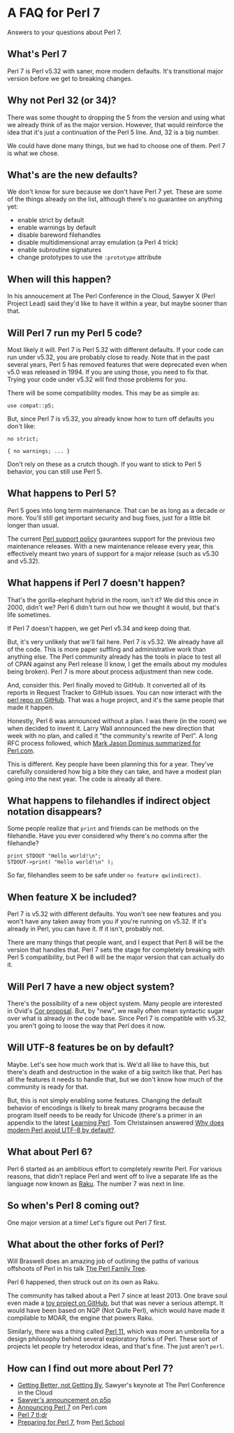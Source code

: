 # A FAQ for Perl 7

Answers to your questions about Perl 7.

## What's Perl 7

Perl 7 is Perl v5.32 with saner, more modern defaults. It's transitional major version before we get to breaking changes.

## Why not Perl 32 (or 34)?

There was some thought to dropping the 5 from the version and using what we already think of as the major version. However, that would reinforce the idea that it's just a continuation of the Perl 5 line. And, 32 is a big number. 

We could have done many things, but we had to choose one of them. Perl 7 is what we chose.

## What's are the new defaults?

We don't know for sure because we don't have Perl 7 yet. These are some of the things already on the list, although there's no guarantee on anything yet:

* enable strict by default
* enable warnings by default
* disable bareword filehandles
* disable multidimensional array emulation (a Perl 4 trick)
* enable subroutine signatures
* change prototypes to use the `:prototype` attribute

## When will this happen?

In his annoucement at The Perl Conference in the Cloud, Sawyer X (Perl Project Lead) said they'd like to have it within a year, but maybe sooner than that.

## Will Perl 7 run my Perl 5 code?

Most likely it will. Perl 7 is Perl 5.32 with different defaults. If your code can run under v5.32, you are probably close to ready. Note that in the past several years, Perl 5 has removed features that were deprecated even when v5.0 was released in 1994. If you are using those, you need to fix that. Trying your code under v5.32 will find those problems for you.

There will be some compatibility modes. This may be as simple as:

    use compat::p5;
    
But, since Perl 7 is v5.32, you already know how to turn off defaults you don't like:

    no strict;
    
    { no warnings; ... }
    
Don't rely on these as a crutch though. If you want to stick to Perl 5 behavior, you can still use Perl 5.

## What happens to Perl 5?

Perl 5 goes into long term maintenance. That can be as long as a decade or more. You'll still get important security and bug fixes, just for a little bit longer than usual.

The current [Perl support policy](https://perldoc.perl.org/perlpolicy.html) gaurantees support for the previous two maintenance releases. With a new maintenance release every year, this effectively meant two years of support for a major release (such as v5.30 and v5.32).

## What happens if Perl 7 doesn't happen?

That's the gorilla-elephant hybrid in the room, isn't it? We did this once in 2000, didn't we? Perl 6 didn't turn out how we thought it would, but that's life sometimes.

If Perl 7 doesn't happen, we get Perl v5.34 and keep doing that.

But, it's very unlikely that we'll fail here. Perl 7 is v5.32. We already have all of the code. This is more paper suffling and administrative work than anything else. The Perl community already has the tools in place to test all of CPAN against any Perl release (I know, I get the emails about my modules being broken). Perl 7 is more about process adjustment than new code.

And, consider this. Perl finally moved to GitHub. It converted all of its reports in Request Tracker to GitHub issues. You can now interact with the [perl repo on GitHub](https://github.com/Perl/perl5). That was a huge project, and it's the same people that made it happen.

Honestly, Perl 6 was announced without a plan. I was there (in the room) we when decided to invent it. Larry Wall annnounced the new direction that week with no plan, and called it "the community's rewrite of Perl". A long RFC process followed, which [Mark Jason Dominus summarized for Perl.com](https://www.perl.com/pub/2000/11/perl6rfc.html/).

This is different. Key people have been planning this for a year. They've carefully considered how big a bite they can take, and have a modest plan going into the next year. The code is already all there.

## What happens to filehandles if indirect object notation disappears?

Some people realize that `print` and friends can be methods on the filehandle. Have you ever considered why there's no comma after the filehandle?

    print STDOUT "Hello world!\n";
    STDOUT->print( "Hello world!\n" );
    
So far, filehandles seem to be safe under `no feature qw(indirect)`.

## When feature X be included?

Perl 7 is v5.32 with different defaults. You won't see new features and you won't have any taken away from you if you're running on v5.32. If it's already in Perl, you can have it. If it isn't, probably not.

There are many things that people want, and I expect that Perl 8 will be the version that handles that. Perl 7 sets the stage for completely breaking with Perl 5 compatibility, but Perl 8 will be the major version that can actually do it.

## Will Perl 7 have a new object system?

There's the possibility of a new object system. Many people are interested in Ovid's [Cor proposal](https://github.com/Ovid/Cor). But, by "new", we really often mean syntactic sugar over what is already in the code base. Since Perl 7 is compatible with v5.32, you aren't going to loose the way that Perl does it now.

## Will UTF-8 features be on by default?

Maybe. Let's see how much work that is. We'd all like to have this, but there's death and destruction in the wake of a big switch like that. Perl has all the features it needs to handle that, but we don't know how much of the community is ready for that.

But, this is not simply enabling some features. Changing the default behavior of encodings is likely to break many programs because the program itself needs to be ready for Unicode (there's a primer in an appendix to the latest [Learning Perl](https://www.learningperl.com). Tom Christainsen answered [Why does modern Perl avoid UTF-8 by default?](https://stackoverflow.com/a/6163129/2766176).

## What about Perl 6?

Perl 6 started as an ambitious effort to completely rewrite Perl. For various reasons, that didn't replace Perl and went off to live a separate life as the language now known as [Raku](https://www.raku.org). The number 7 was next in line.

## So when's Perl 8 coming out?

One major version at a time! Let's figure out Perl 7 first.

## What about the other forks of Perl?

Will Braswell does an amazing job of outlining the paths of various offshoots of Perl in his talk [The Perl Family Tree](https://vimeo.com/394230613).

Perl 6 happened, then struck out on its own as Raku.

The community has talked about a Perl 7 since at least 2013. One brave soul even made a [toy project on GitHub](https://www.github.com/perl7), but that was never a serious attempt. It would have been based on NQP (Not Quite Perl), which would have made it compilable to MOAR, the engine that powers Raku.

Similarly, there was a thing called [Perl 11](http://perl11.org), which was more an umbrella for a design philosophy behind several exploratory forks of Perl. These sort of projects let people try heterodox ideas, and that's fine. The just aren't `perl`.

## How can I find out more about Perl 7?

* [Getting Better, not Getting By](https://www.youtube.com/watch?v=6wPMh-3qYJM), Sawyer's keynote at The Perl Conference in the Cloud
* [Sawyer's announcement on p5p](https://www.nntp.perl.org/group/perl.perl5.porters/2020/06/msg257565.html)
* [Announcing Perl 7](https://www.perl.com/article/announcing-perl-7/) on Perl.com
* [Perl 7 tl;dr](http://blogs.perl.org/users/brian_d_foy/2020/06/the-perl-7-tldr.html)
* [Preparing for Perl 7](https://leanpub.com/preparing_for_perl7), from [Perl School](https://perlschool.com)
